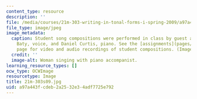 ```yaml
---
content_type: resource
description: ''
file: /media/courses/21m-303-writing-in-tonal-forms-i-spring-2009/a97a443fcdeb2a2532e34adf7725e792_21m-303s09.jpg
file_type: image/jpeg
image_metadata:
  caption: Student song compositions were performed in class by guest artists Janna
    Baty, voice, and Daniel Curtis, piano. See the [assignments](pages/assignments)
    page for video and audio recordings of student compositions. (Image by MIT OpenCourseWare.)
  credit: ''
  image-alt: Woman singing with piano accompanist.
learning_resource_types: []
ocw_type: OCWImage
resourcetype: Image
title: 21m-303s09.jpg
uid: a97a443f-cdeb-2a25-32e3-4adf7725e792
---
```

